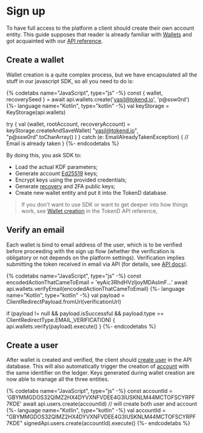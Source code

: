 # Sign up

To have full access to the platform a client should create their own account entity. This guide supposes that reader is already familiar with [Wallets][2] and got acquainted with our [API reference][3].

## Create a wallet

Wallet creation is a quite complex process, but
we have encapsulated all the stuff in our javascript SDK, so all you need to
do is: 

{% codetabs name="JavaScript", type="js" -%}
const { wallet, recoverySeed } = await api.wallets.create('vasil@tokend.io', 'p@ssw0rd')
{%- language name="Kotlin", type="kotlin" -%}
val keyStorage = KeyStorage(api.wallets)

try {
    val (wallet, rootAccount, recoveryAccount) =
        keyStorage.createAndSaveWallet(
            "vasil@tokend.io", 
            "p@ssw0rd".toCharArray()
        )
} catch (e: EmailAlreadyTakenException) {
    // Email is already taken
}
{%- endcodetabs %}

By doing this, you ask SDK to:

* Load the actual KDF parameters;
* Generate account [Ed25519][5] keys;
* Encrypt keys using the provided credentials;
* Generate [recovery][4] and 2FA public keys;
* Create new wallet entity and put it into the TokenD database.

> If you don't want to use SDK or want to get deeper into how things work,
 see [Wallet creation][1] in the TokenD API reference,

## Verify an email

Each wallet is bind to email address of the user, which is to be verified
before proceeding with the sign up flow (whether the verification is obligatory or not depends on the platform settings). Verification implies submitting the token received in email via API (for details, see [API docs][6]).

{% codetabs name="JavaScript", type="js" -%}
const encodedActionThatCameToEmail = 'eyAic3RhdHVzIjoyMDAsImF...'
await api.wallets.verifyEmail(encodedActionThatCameToEmail)
{%- language name="Kotlin", type="kotlin" -%}
val payload = ClientRedirectPayload.fromUrl(verificationUrl)

if (payload != null 
        && payload.isSuccessful
        && payload.type == ClientRedirectType.EMAIL_VERIFICATION) {
    api.wallets.verify(payload).execute()
}
{%- endcodetabs %}

## Create a user

After wallet is created and verified, the client should [create user][8] in the API 
database. This will also automatically trigger the creation of [account][7] with the
same identifier on the ledger. Keys generated during wallet creation are now able
to manage all the three entities.

{% codetabs name="JavaScript", type="js" -%}
const accountId = 'GBYMMGDOS32QIMZ2HX4DYVXNFVDEE4G3IUSKNLM44MCTOFSCYRPF7KDE'
await api.users.create(accountId) // will create both user and account
{%- language name="Kotlin", type="kotlin" -%}
val accountId = "GBYMMGDOS32QIMZ2HX4DYVXNFVDEE4G3IUSKNLM44MCTOFSCYRPF7KDE"
signedApi.users.create(accountId).execute()
{%- endcodetabs %}

[1]: https://tokend.gitlab.io/docs#create-wallet
[2]: /tech/key_entities/wallet.md
[3]: https://tokend.gitlab.io/docs#wallets
[4]: /tech/guides/password_change_recovery.md
[5]: https://ed25519.cr.yp.to/
[6]: https://tokend.gitlab.io/docs#email-verification
[7]: /tech/key_entities/accounts.md
[8]: https://tokend.gitlab.io/docs#create-user
